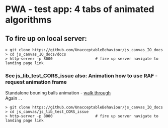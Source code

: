 # PWA - test app: 4 tabs of animated algorithms

## To fire up on local server:

```
> git clone https://github.com/UnacceptableBehaviour/js_canvas_IO_docs
> cd js_canvas_IO_docs/docs
> http-server -p 8000                   # fire up server navigate to landing page link
```

  
### See js_lib_test_CORS_issue also: Animation how to use RAF - request animation frame
Standalone bouning balls animation - [walk through](https://github.com/UnacceptableBehaviour/js_canvas_IO_docs/tree/main/js_lib_test_CORS_issue)  
Again . .  
```
> git clone https://github.com/UnacceptableBehaviour/js_canvas_IO_docs
> cd js_canvas/js_lib_test_CORS_issue
> http-server -p 8000                   # fire up server navigate to landing page link
```
